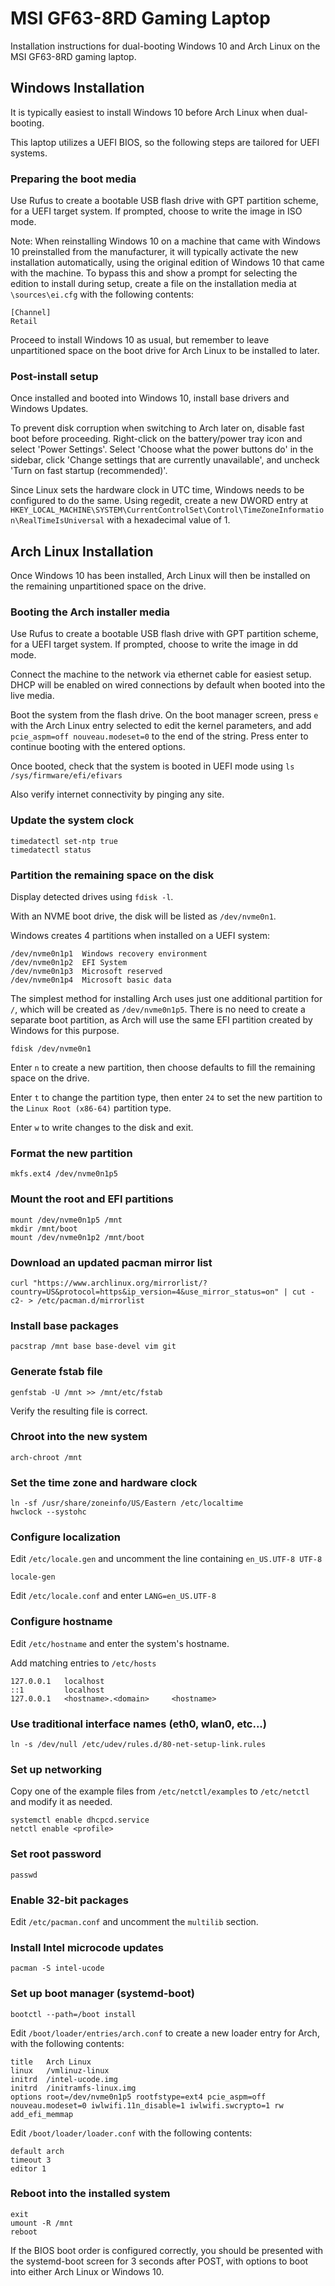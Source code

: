 # MSI GF63-8RD Gaming Laptop #
Installation instructions for dual-booting Windows 10 and Arch Linux on the MSI GF63-8RD gaming laptop.

## Windows Installation ##
It is typically easiest to install Windows 10 before Arch Linux when dual-booting.

This laptop utilizes a UEFI BIOS, so the following steps are tailored for UEFI systems.

### Preparing the boot media ###
Use Rufus to create a bootable USB flash drive with GPT partition scheme, for a UEFI target system. If prompted, choose to write the image in ISO mode.

Note: When reinstalling Windows 10 on a machine that came with Windows 10 preinstalled from the manufacturer, it will typically activate the new installation automatically, using the original edition of Windows 10 that came with the machine. To bypass this and show a prompt for selecting the edition to install during setup, create a file on the installation media at `\sources\ei.cfg` with the following contents:
```
[Channel]
Retail
```

Proceed to install Windows 10 as usual, but remember to leave unpartitioned space on the boot drive for Arch Linux to be installed to later.

### Post-install setup ###
Once installed and booted into Windows 10, install base drivers and Windows Updates.

To prevent disk corruption when switching to Arch later on, disable fast boot before proceeding. Right-click on the battery/power tray icon and select 'Power Settings'. Select 'Choose what the power buttons do' in the sidebar, click 'Change settings that are currently unavailable', and uncheck 'Turn on fast startup (recommended)'.

Since Linux sets the hardware clock in UTC time, Windows needs to be configured to do the same. Using regedit, create a new DWORD entry at `HKEY_LOCAL_MACHINE\SYSTEM\CurrentControlSet\Control\TimeZoneInformation\RealTimeIsUniversal` with a hexadecimal value of 1.

## Arch Linux Installation ##
Once Windows 10 has been installed, Arch Linux will then be installed on the remaining unpartitioned space on the drive.

### Booting the Arch installer media ###
Use Rufus to create a bootable USB flash drive with GPT partition scheme, for a UEFI target system. If prompted, choose to write the image in dd mode.

Connect the machine to the network via ethernet cable for easiest setup. DHCP will be enabled on wired connections by default when booted into the live media.

Boot the system from the flash drive. On the boot manager screen, press `e` with the Arch Linux entry selected to edit the kernel parameters, and add `pcie_aspm=off nouveau.modeset=0` to the end of the string. Press enter to continue booting with the entered options.

Once booted, check that the system is booted in UEFI mode using `ls /sys/firmware/efi/efivars`

Also verify internet connectivity by pinging any site.

### Update the system clock ###
```
timedatectl set-ntp true
timedatectl status
```

### Partition the remaining space on the disk ###
Display detected drives using `fdisk -l`.

With an NVME boot drive, the disk will be listed as `/dev/nvme0n1`.

Windows creates 4 partitions when installed on a UEFI system:
```
/dev/nvme0n1p1  Windows recovery environment
/dev/nvme0n1p2  EFI System
/dev/nvme0n1p3  Microsoft reserved
/dev/nvme0n1p4  Microsoft basic data
```

The simplest method for installing Arch uses just one additional partition for `/`, which will be created as `/dev/nvme0n1p5`. There is no need to create a separate boot partition, as Arch will use the same EFI partition created by Windows for this purpose.
```
fdisk /dev/nvme0n1
```
Enter `n` to create a new partition, then choose defaults to fill the remaining space on the drive.

Enter `t` to change the partition type, then enter `24` to set the new partition to the `Linux Root (x86-64)` partition type.

Enter `w` to write changes to the disk and exit.

### Format the new partition ###
```
mkfs.ext4 /dev/nvme0n1p5
```

### Mount the root and EFI partitions ###
```
mount /dev/nvme0n1p5 /mnt
mkdir /mnt/boot
mount /dev/nvme0n1p2 /mnt/boot
```

### Download an updated pacman mirror list ###
```
curl "https://www.archlinux.org/mirrorlist/?country=US&protocol=https&ip_version=4&use_mirror_status=on" | cut -c2- > /etc/pacman.d/mirrorlist
```

### Install base packages ###
```
pacstrap /mnt base base-devel vim git
```

### Generate fstab file ###
```
genfstab -U /mnt >> /mnt/etc/fstab
```
Verify the resulting file is correct.

### Chroot into the new system ###
```
arch-chroot /mnt
```

### Set the time zone and hardware clock ###
```
ln -sf /usr/share/zoneinfo/US/Eastern /etc/localtime
hwclock --systohc
```

### Configure localization ###
Edit `/etc/locale.gen` and uncomment the line containing `en_US.UTF-8 UTF-8`
```
locale-gen
```
Edit `/etc/locale.conf` and enter `LANG=en_US.UTF-8`

### Configure hostname ###
Edit `/etc/hostname` and enter the system's hostname.

Add matching entries to `/etc/hosts`
```
127.0.0.1   localhost
::1         localhost
127.0.0.1   <hostname>.<domain>     <hostname>
```

### Use traditional interface names (eth0, wlan0, etc...) ###
```
ln -s /dev/null /etc/udev/rules.d/80-net-setup-link.rules
```

### Set up networking ###
Copy one of the example files from `/etc/netctl/examples` to `/etc/netctl` and modify it as needed.
```
systemctl enable dhcpcd.service
netctl enable <profile>
```

### Set root password
```
passwd
```

### Enable 32-bit packages ###
Edit `/etc/pacman.conf` and uncomment the `multilib` section.

### Install Intel microcode updates ###
```
pacman -S intel-ucode
```

### Set up boot manager (systemd-boot) ###
```
bootctl --path=/boot install
```
Edit `/boot/loader/entries/arch.conf` to create a new loader entry for Arch, with the following contents:
```
title	Arch Linux
linux 	/vmlinuz-linux
initrd  /intel-ucode.img
initrd  /initramfs-linux.img
options root=/dev/nvme0n1p5 rootfstype=ext4 pcie_aspm=off nouveau.modeset=0 iwlwifi.11n_disable=1 iwlwifi.swcrypto=1 rw add_efi_memmap
```
Edit `/boot/loader/loader.conf` with the following contents:
```
default arch
timeout 3
editor 1
```

### Reboot into the installed system ###
```
exit
umount -R /mnt
reboot
```
If the BIOS boot order is configured correctly, you should be presented with the systemd-boot screen for 3 seconds after POST, with options to boot into either Arch Linux or Windows 10.